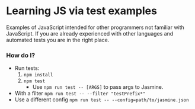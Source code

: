 # Learning JS via test examples

Examples of JavaScript intended for other programmers not familiar with JavaScript.
If you are already experienced with other languages and automated tests you are in the right place.

### How do I?

* Run tests:
    1. `npm install`
    1. `npm test`
        * Use `npm run test -- [ARGS]` to pass args to Jasmine.
* With a filter `npm run test -- --filter "testPrefix*"`
* Use a different config `npm run test -- --config=path/to/jasmine.json`

